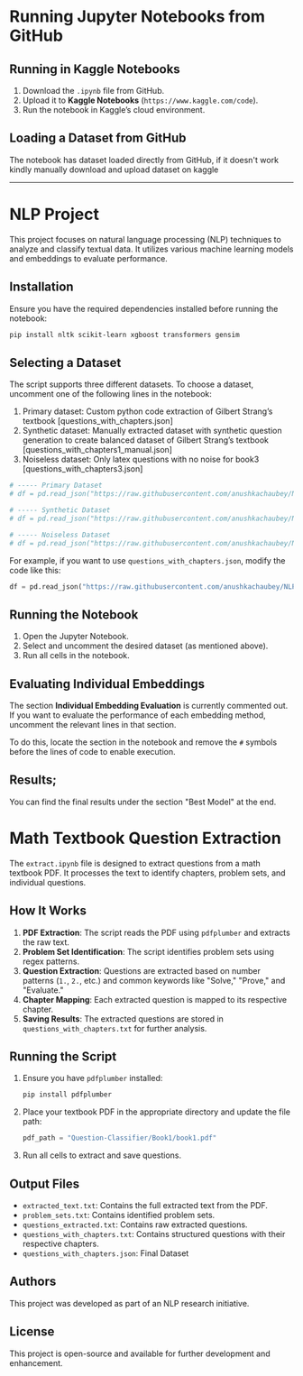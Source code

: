 # Running Jupyter Notebooks from GitHub

## Running in Kaggle Notebooks
1. Download the `.ipynb` file from GitHub.
2. Upload it to **Kaggle Notebooks** (`https://www.kaggle.com/code`).
3. Run the notebook in Kaggle’s cloud environment.


## Loading a Dataset from GitHub
The notebook has dataset loaded directly from GitHub, if it doesn't work kindly manually download and upload dataset on kaggle

---

# NLP Project

This project focuses on natural language processing (NLP) techniques to analyze and classify textual data. It utilizes various machine learning models and embeddings to evaluate performance.

## Installation

Ensure you have the required dependencies installed before running the notebook:

```bash
pip install nltk scikit-learn xgboost transformers gensim
```

## Selecting a Dataset

The script supports three different datasets. To choose a dataset, uncomment one of the following lines in the notebook:


1. Primary dataset: Custom python code extraction of Gilbert Strang’s textbook
   [questions_with_chapters.json]
2. Synthetic dataset: Manually extracted dataset with synthetic question generation to create balanced dataset of Gilbert Strang’s textbook
[questions_with_chapters1_manual.json]
3. Noiseless dataset: Only latex questions with no noise for book3
   [questions_with_chapters3.json]
   
```python
# ----- Primary Dataset
# df = pd.read_json("https://raw.githubusercontent.com/anushkachaubey/NLP/main/Datasets/Primary_Book1/questions_with_chapters.json")

# ----- Synthetic Dataset
# df = pd.read_json("https://raw.githubusercontent.com/anushkachaubey/NLP/main/Datasets/Synthetic_Book1/questions_with_chapters1_manual.json")

# ----- Noiseless Dataset
# df = pd.read_json("https://raw.githubusercontent.com/anushkachaubey/NLP/main/Datasets/Noiseless_Book3/questions_with_chapters3.json")
```

For example, if you want to use `questions_with_chapters.json`, modify the code like this:

```python
df = pd.read_json("https://raw.githubusercontent.com/anushkachaubey/NLP/main/Datasets/Primary_Book1/questions_with_chapters.json")
```

## Running the Notebook

1. Open the Jupyter Notebook.
2. Select and uncomment the desired dataset (as mentioned above).
3. Run all cells in the notebook.

## Evaluating Individual Embeddings

The section **Individual Embedding Evaluation** is currently commented out. If you want to evaluate the performance of each embedding method, uncomment the relevant lines in that section.

To do this, locate the section in the notebook and remove the `#` symbols before the lines of code to enable execution.

## Results;
You can find the final results under the section "Best Model" at the end. 


# Math Textbook Question Extraction

The `extract.ipynb` file is designed to extract questions from a math textbook PDF. It processes the text to identify chapters, problem sets, and individual questions.

## How It Works

1. **PDF Extraction**: The script reads the PDF using `pdfplumber` and extracts the raw text.
2. **Problem Set Identification**: The script identifies problem sets using regex patterns.
3. **Question Extraction**: Questions are extracted based on number patterns (`1.`, `2.`, etc.) and common keywords like "Solve," "Prove," and "Evaluate."
4. **Chapter Mapping**: Each extracted question is mapped to its respective chapter.
5. **Saving Results**: The extracted questions are stored in `questions_with_chapters.txt` for further analysis.

## Running the Script

1. Ensure you have `pdfplumber` installed:
   ```bash
   pip install pdfplumber
   ```
2. Place your textbook PDF in the appropriate directory and update the file path:
   ```python
   pdf_path = "Question-Classifier/Book1/book1.pdf"
   ```
3. Run all cells to extract and save questions.

## Output Files
- `extracted_text.txt`: Contains the full extracted text from the PDF.
- `problem_sets.txt`: Contains identified problem sets.
- `questions_extracted.txt`: Contains raw extracted questions.
- `questions_with_chapters.txt`: Contains structured questions with their respective chapters.
- `questions_with_chapters.json`: Final Dataset

## Authors

This project was developed as part of an NLP research initiative.

## License

This project is open-source and available for further development and enhancement.



